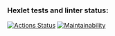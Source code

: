 ### Hexlet tests and linter status:
[![Actions Status](https://github.com/RomaSub/frontend-project-11/workflows/hexlet-check/badge.svg)](https://github.com/RomaSub/frontend-project-11/actions)
[![Maintainability](https://api.codeclimate.com/v1/badges/7e960640ee234521be36/maintainability)](https://codeclimate.com/github/RomaSub/frontend-project-11/maintainability)
